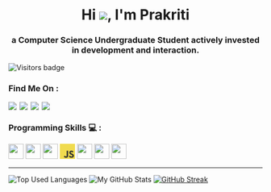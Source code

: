 


<h1 align="center">Hi <img src="https://media.giphy.com/media/gM5qFksULw54NMWyry/giphy.gif" height="90"/>, I'm Prakriti</h1>
<h3 align="center">a Computer Science Undergraduate Student actively invested in development and interaction.</h3>
 <img src="https://visitor-badge.glitch.me/badge?page_id=prakriti42" alt="Visitors badge" height="30">

### Find Me On :  

[<img align="left"  width="22px" src="https://cdn.jsdelivr.net/npm/simple-icons@v3/icons/twitter.svg" />](https://twitter.com/regmi__prakriti)
[<img align="left"  width="22px" src="https://cdn.jsdelivr.net/npm/simple-icons@v3/icons/telegram.svg" />](https://www.t.me/regmi_prakriti)
<!-- [<img align="left"  width="22px" src="https://cdn.jsdelivr.net/npm/simple-icons@v3/icons/instagram.svg" />](https://instagram.com/regmi_prakriti) -->
[<img align="left"  width="22px" src="https://cdn.jsdelivr.net/npm/simple-icons@v3/icons/goodreads.svg" />](https://goodreads.com/regmi_prakriti)
[<img align="left"   width="22px" src="https://cdn.jsdelivr.net/npm/simple-icons@v3/icons/linkedin.svg" />](https://www.linkedin.com/in/prakriti-regmi-22b6b31a1/)

<br />

### Programming Skills :computer: :

 
  <code><img  height="30" width="30" src="https://img.icons8.com/color/2x/html-5.png"></code>
  <code><img  height="30" width="30" src="https://img.icons8.com/color/2x/css3.png"></code>
  <code><img  height="30" width="30" src="https://img.icons8.com/color/48/000000/bootstrap.png"></code>
  <code><img  height="30" width="30" src="https://raw.githubusercontent.com/github/explore/80688e429a7d4ef2fca1e82350fe8e3517d3494d/topics/javascript/javascript.png"></code>
  <code><img  height="30" width="30" src="https://img.icons8.com/color/48/000000/c-programming.png"></code>
  <code><img  height="30" width="30" src="https://img.icons8.com/dusk/64/000000/java-coffee-cup-logo.png"></code>
  <code><img  height="30" width="30" src="https://img.icons8.com/color/48/000000/python.png"></code>
  
 -------

![Top Used Languages](https://github-readme-stats.vercel.app/api/top-langs/?username=prakriti42&layout=compact&theme=midnight-purple) ![My GitHub Stats](https://github-readme-stats.vercel.app/api?username=prakriti42&hide=prs,issues,contribs?username=prakriti42&count_private=true?username=prakriti42&show_icons=true&layout=compact&theme=midnight-purple)
[![GitHub Streak](https://github-readme-streak-stats.herokuapp.com?user=prakriti42&theme=midnight-purple&hide_border=true&fire=DD2727)](https://git.io/streak-stats)
<!-- <img align="left" src="https://github-readme-stats.vercel.app/api?username=prakriti42&show_icons=true&hide_border=true"/> -->
<!-- <img align="left" src="https://github-readme-stats.vercel.app/api/top-langs/?username=prakriti42&layout=compact"/> -->

